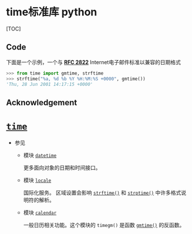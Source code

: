 # time标准库 python

[TOC]

## Code

下面是一个示例，一个与 [**RFC 2822**](https://tools.ietf.org/html/rfc2822.html) Internet电子邮件标准以兼容的日期格式

```python
>>> from time import gmtime, strftime
>>> strftime("%a, %d %b %Y %H:%M:%S +0000", gmtime())
'Thu, 28 Jun 2001 14:17:15 +0000'
```



## Acknowledgement

# [`time`](https://docs.python.org/zh-cn/3/library/time.html#module-time) 

- 参见

  - 模块 [`datetime`](https://docs.python.org/zh-cn/3/library/datetime.html#module-datetime)

    更多面向对象的日期和时间接口。 

  - 模块 [`locale`](https://docs.python.org/zh-cn/3/library/locale.html#module-locale)

    国际化服务。 区域设置会影响 [`strftime()`](https://docs.python.org/zh-cn/3/library/time.html#time.strftime) 和 [`strptime()`](https://docs.python.org/zh-cn/3/library/time.html#time.strptime)  中许多格式说明符的解析。 

  - 模块 [`calendar`](https://docs.python.org/zh-cn/3/library/calendar.html#module-calendar)

    一般日历相关功能。这个模块的 `timegm()` 是函数 [`gmtime()`](https://docs.python.org/zh-cn/3/library/time.html#time.gmtime) 的反函数。 